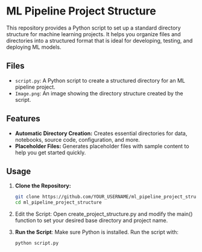 # ML Pipeline Project Structure

This repository provides a Python script to set up a standard directory structure for machine learning projects. It helps you organize files and directories into a structured format that is ideal for developing, testing, and deploying ML models.

## Files

- `script.py`: A Python script to create a structured directory for an ML pipeline project.
- `Image.png`: An image showing the directory structure created by the script.

## Features

- **Automatic Directory Creation:** Creates essential directories for data, notebooks, source code, configuration, and more.
- **Placeholder Files:** Generates placeholder files with sample content to help you get started quickly.

## Usage

1. **Clone the Repository:**
   ```bash
   git clone https://github.com/YOUR_USERNAME/ml_pipeline_project_structure.git
   cd ml_pipeline_project_structure

2. Edit the Script:
   Open create_project_structure.py and modify the main() function to set your desired base directory and project name.

3. **Run the Script**:
   Make sure Python is installed. Run the script with:
   ```bash
   python script.py
